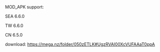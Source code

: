 

MOD_APK support: 

SEA 6.6.0

TW  6.6.0

CN  6.5.0


download:  https://mega.nz/folder/050zETLK#UgzRVAI00XcVUFAAaT0ppA

